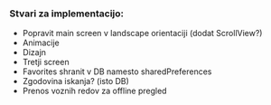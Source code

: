 ### Stvari za implementacijo:
* Popravit main screen v landscape orientaciji (dodat ScrollView?)
* Animacije
* Dizajn
* Tretji screen
* Favorites shranit v DB namesto sharedPreferences
* Zgodovina iskanja? (isto DB)
* Prenos voznih redov za offline pregled